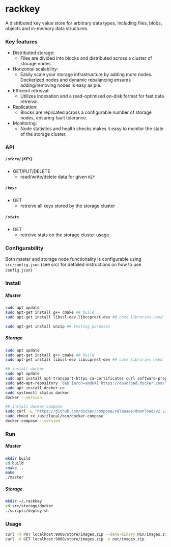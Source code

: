 # rackkey

A distributed key value store for arbitrary data types, including files, blobs, objects and in-memory data structures.

### Key features
- Distributed storage: 
    - Files are divided into blocks and distributed across a cluster of storage nodes.
- Horizontal scalability: 
    - Easily scale your storage infrastructure by adding more nodes. Dockerized nodes and dynamic rebalancing ensures adding/removing nodes is easy as pie.
- Efficient retreival: 
    - Utilizes indexation and a read-optimised on-disk format for fast data retreival.
- Replication: 
    - Blocks are replicated across a configurable number of storage nodes, ensuring fault tolerance.
- Monitoring: 
    - Node statistics and health checks makes it easy to monitor the  state of the storage cluster.

### API
##### `/store/{KEY}`
- GET/PUT/DELETE
    - read/write/delete data for given `KEY`

##### `/keys`
- GET
    - retreive all keys stored by the storage cluster

##### `/stats`
- GET
    - retreive stats on the storage cluster usage

### Configurability
Both master and storage node functionality is configurable using `src/config.json` (see src/ for detailed instructions on how to use `config.json`)

### Install

##### Master
```bash
sudo apt update
sudo apt-get install g++ cmake ## build
sudo apt-get install libssl-dev libccprest-dev ## core libraries used

sudo apt-get install unzip ## testing purposes
```

##### Storage
```bash
sudo apt update
sudo apt-get install g++ cmake ## build
sudo apt-get install libssl-dev libccprest-dev ## core libraries used

## install docker
sudo apt update
sudo apt install apt-transport-https ca-certificates curl software-properties-common
sudo add-apt-repository "deb [arch=amd64] https://download.docker.com/linux/ubuntu $(lsb_release -cs) stable"
sudo apt install docker-ce
sudo systemctl status docker
docker --version

## install docker-compose
sudo curl -L "https://github.com/docker/compose/releases/download/v2.21.0/docker-compose-$(uname -s)-$(uname -m)" -o /usr/local/bin/docker-compose
sudo chmod +x /usr/local/bin/docker-compose
docker-compose --version
```

### Run
##### Master
```bash
mkdir build
cd build
cmake ..
make
./master
```

##### Storage
```bash
mkdir ~/.rackkey
cd src/storage/docker
./scripts/deploy.sh
```

### Usage
```bash
curl -X PUT localhost:9000/store/images.zip --data-binary @in/images.zip
curl -X GET localhost:9000/store/images.zip -o out/images.zip
```

